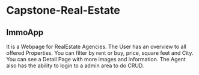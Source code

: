 # Capstone-Real-Estate

## ImmoApp

It is a Webpage for RealEstate Agencies. The User has an overview to all offered Properties. You can filter by rent or buy, price, square feet and City. You can see a Detail Page with more images and information. The Agent also has the ability to login to a admin area to do CRUD.
